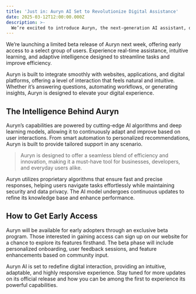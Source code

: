 ```yaml
---
title: 'Just in: Auryn AI Set to Revolutionize Digital Assistance'
date: 2025-03-12T12:00:00.000Z
description: >-
  We’re excited to introduce Auryn, the next-generation AI assistant, designed to provide seamless interactions, enhance productivity, and bring intelligent automation to your fingertips.
---
```


We’re launching a limited beta release of Auryn next week, offering early access to a select group of users. Experience real-time assistance, intuitive learning, and adaptive intelligence designed to streamline tasks and improve efficiency.

Auryn is built to integrate smoothly with websites, applications, and digital platforms, offering a level of interaction that feels natural and intuitive. Whether it’s answering questions, automating workflows, or generating insights, Auryn is designed to elevate your digital experience.

## The Intelligence Behind Auryn

Auryn’s capabilities are powered by cutting-edge AI algorithms and deep learning models, allowing it to continuously adapt and improve based on user interactions. From smart automation to personalized recommendations, Auryn is built to provide tailored support in any scenario.

> Auryn is designed to offer a seamless blend of efficiency and innovation, making it a must-have tool for businesses, developers, and everyday users alike.

Auryn utilizes proprietary algorithms that ensure fast and precise responses, helping users navigate tasks effortlessly while maintaining security and data privacy. The AI model undergoes continuous updates to refine its knowledge base and enhance performance.

## How to Get Early Access

Auryn will be available for early adopters through an exclusive beta program. Those interested in gaining access can sign up on our website for a chance to explore its features firsthand. The beta phase will include personalized onboarding, user feedback sessions, and feature enhancements based on community input.

Auryn AI is set to redefine digital interaction, providing an intuitive, adaptable, and highly responsive experience. Stay tuned for more updates on its official release and how you can be among the first to experience its powerful capabilities.

